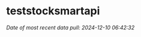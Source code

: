 
<!-- README.md is generated from README.Rmd. Please edit that file -->

# teststocksmartapi

*Date of most recent data pull: 2024-12-10 06:42:32*
